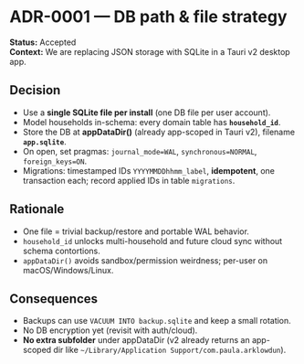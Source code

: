 # ADR-0001 — DB path & file strategy

**Status:** Accepted  
**Context:** We are replacing JSON storage with SQLite in a Tauri v2 desktop app.

## Decision
- Use a **single SQLite file per install** (one DB file per user account).
- Model households in-schema: every domain table has **`household_id`**.
- Store the DB at **appDataDir()** (already app-scoped in Tauri v2), filename **`app.sqlite`**.
- On open, set pragmas: `journal_mode=WAL`, `synchronous=NORMAL`, `foreign_keys=ON`.
- Migrations: timestamped IDs `YYYYMMDDhhmm_label`, **idempotent**, one transaction each; record applied IDs in table `migrations`.

## Rationale
- One file = trivial backup/restore and portable WAL behavior.
- `household_id` unlocks multi-household and future cloud sync without schema contortions.
- `appDataDir()` avoids sandbox/permission weirdness; per-user on macOS/Windows/Linux.

## Consequences
- Backups can use `VACUUM INTO backup.sqlite` and keep a small rotation.
- No DB encryption yet (revisit with auth/cloud).
- **No extra subfolder** under appDataDir (v2 already returns an app-scoped dir like `~/Library/Application Support/com.paula.arklowdun`).
